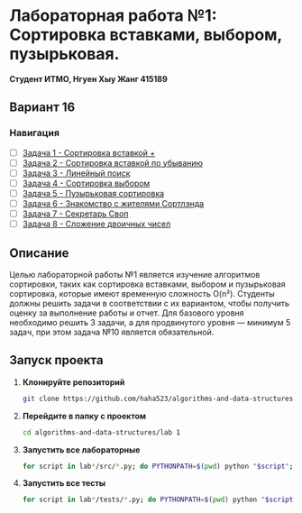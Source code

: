 # Лабораторная работа №1: Сортировка вставками, выбором, пузырьковая.

**Студент ИТМО,  Нгуен Хыу Жанг  415189**  

## Вариант 16

### Навигация

- [ ] [Задача 1 - Сортировка вставкой +](https://github.com/haha523/algorithms-and-data-structures/blob/433706323c37853ab42499f9c273d95f4797b9b7/lab%201/task%202/README.md)
- [ ] [Задача 2 - Сортировка вставкой по убыванию](https://github.com/haha523/algorithms-and-data-structures/blob/59ea01cb983fc7707c7d716ed1a165948720b866/lab%201/task%203/README.md)
- [ ] [Задача 3 - Линейный поиск](https://github.com/haha523/algorithms-and-data-structures/blob/59ea01cb983fc7707c7d716ed1a165948720b866/lab%201/task%204/README.md)
- [ ] [Задача 4 - Сортировка выбором](https://github.com/haha523/algorithms-and-data-structures/blob/59ea01cb983fc7707c7d716ed1a165948720b866/lab%201/task%205/README.md)
- [ ] [Задача 5 - Пузырьковая сортировка](https://github.com/haha523/algorithms-and-data-structures/blob/59ea01cb983fc7707c7d716ed1a165948720b866/lab%201/task%206/README.md)
- [ ] [Задача 6 - Знакомство с жителями Сортлэнда](https://github.com/haha523/algorithms-and-data-structures/blob/59ea01cb983fc7707c7d716ed1a165948720b866/lab%201/task%207/README.md)
- [ ] [Задача 7 - Секретарь Своп](https://github.com/haha523/algorithms-and-data-structures/blob/59ea01cb983fc7707c7d716ed1a165948720b866/lab%201/task%208/README.md)
- [ ] [Задача 8 - Сложение двоичных чисел](https://github.com/haha523/algorithms-and-data-structures/blob/59ea01cb983fc7707c7d716ed1a165948720b866/lab%201/task%209/README.md)

## Описание
Целью лабораторной работы №1 является изучение алгоритмов сортировки, таких как сортировка вставками, выбором и пузырьковая сортировка, которые имеют временную сложность O(n²). Студенты должны решить задачи в соответствии с их вариантом, чтобы получить оценку за выполнение работы и отчет. Для базового уровня необходимо решить 3 задачи, а для продвинутого уровня — минимум 5 задач, при этом задача №10 является обязательной.

## Запуск проекта

1. **Клонируйте репозиторий**
   ```bash
   git clone https://github.com/haha523/algorithms-and-data-structures.git
   ```
2. **Перейдите в папку с проектом**
   ```bash
   cd algorithms-and-data-structures/lab 1
   ```
3. **Запустить все лабораторные**
    ```bash
    for script in lab*/src/*.py; do PYTHONPATH=$(pwd) python "$script"; done
   ```
4. **Запустить все тесты**
   ```bash
   for script in lab*/tests/*.py; do PYTHONPATH=$(pwd) python "$script"; done
   ```

